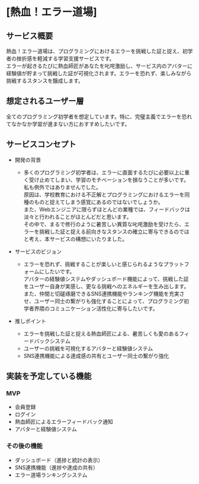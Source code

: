 # [熱血！エラー道場]

## サービス概要
熱血！エラー道場は、プログラミングにおけるエラーを挑戦した証と捉え、初学者の挫折感を軽減する学習支援サービスです。  
エラーが起きるたびに熱血師匠があなたを叱咤激励し、サービス内のアバターに経験値が貯まって挑戦した証が可視化されます。エラーを恐れず、楽しみながら挑戦するスタンスを醸成します。

## 想定されるユーザー層
全てのプログラミング初学者を想定しています。特に、完璧主義でエラーを恐れてなかなか学習が進まない方におすすめしたいです。

## サービスコンセプト
* 開発の背景  
  * 多くのプログラミング初学者は、エラーに直面するたびに必要以上に重く受け止めてしまい、学習のモチベーションを損なうことが多いです。私も例外ではありませんでした。   
  原因は、学校教育における不正解とプログラミングにおけるエラーを同種のものと捉えてしまう感覚にあるのではないでしょうか。  
  また、Webエンジニアに限らずほとんどの業種では、フィードバックは淡々と行われることがほとんどだと思います。  
  その中で、まるで修行のように暑苦しい異質な叱咤激励を受けたら、エラーを挑戦した証と捉える前向きなスタンスの確立に寄与できるのではと考え、本サービスの構想にいたりました。    
* サービスのビジョン  
  * エラーを恐れず、挑戦することが楽しいと感じられるようなプラットフォームにしたいです。   
  アバターの経験値システムやダッシュボード機能によって、挑戦した証をユーザー自身が実感し、更なる挑戦へのエネルギーを生み出します。   
  また、仲間と切磋琢磨できるSNS連携機能やランキング機能を充実させ、ユーザー同士の繋がりも強化することによって、プログラミング初学者界隈のコミュニケーション活性化に寄与したいです。 
  
* 推しポイント  
  * エラーを挑戦した証と捉える熱血師匠による、暑苦しくも愛のあるフィードバックシステム
  * ユーザーの挑戦を可視化するアバターと経験値システム
  * SNS連携機能による達成感の共有とユーザー同士の繋がり強化

## 実装を予定している機能
### MVP
* 会員登録
* ログイン
* 熱血師匠によるエラーフィードバック通知
* アバターと経験値システム

### その後の機能
* ダッシュボード（進捗と統計の表示）
* SNS連携機能（進捗や達成の共有）
* エラー道場ランキングシステム